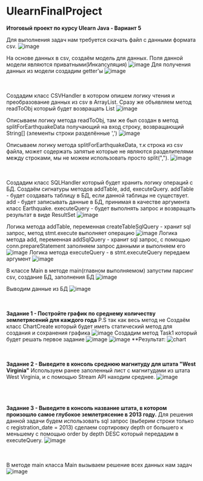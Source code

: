 # UlearnFinalProject 
  **Итоговый проект по курсу Ulearn Java - Вариант 5**
  
  Для выполнения задач нам требуется скачать файл с данными формата csv.
![image](https://user-images.githubusercontent.com/121817358/210408349-c1be6777-dc3d-4325-bbc9-6ff696d0ad0d.png)
  
  На основе данных в csv, создаём модель для данных. Поля данной модели являются приватными(Инкапсуляция)
![image](https://user-images.githubusercontent.com/121817358/210408858-5edd1c74-bebc-4b55-a65e-51fb1421cb2e.png)
  Для получения данных из модели создадим getter'ы
  ![image](https://user-images.githubusercontent.com/121817358/210409178-45d08e02-0232-459c-9322-51050a5a7e3e.png)

<br /><br />
  Создадим класс CSVHandler в котором опишем логику чтения и преобразование данных из csv в ArrayList<Earthquake>. Сразу же объявляем метод readToObj который будет возвращать List<Earthquake>
![image](https://user-images.githubusercontent.com/121817358/210409636-b13df9f9-5aa9-41aa-9b0e-a495942be06c.png)

  Описываем логику метода readToObj, там же был создан в метод splitForEarthquakeData получающий на вход строку, возвращающий String[] (элементы строки разделённые ',')
![image](https://user-images.githubusercontent.com/121817358/210409955-b805edac-6bae-4ab9-826b-b2a851217818.png)

  Описываем логику метода splitForEarthquakeData, т.к строка из сsv файла, может содержать запятые которые не являются разделителями между строками, мы не можем использовать просто split(",").
  ![image](https://user-images.githubusercontent.com/121817358/210410522-019f6ab4-8f70-49cb-b530-428c738246f4.png)
  
<br /><br />
  Создадим класс SQLHandler который будет хранить логику операций с БД. Создаём сигнатуры методов addTable, add, executeQuery.
  addTable - будет создавать таблицу в БД, если данной таблицы не существует.
  add - будет записывать данные в БД, принимая в качестве аргумента класс Earthquake.
  executeQuery - будет выполнять запрос и возвращать результат в виде ResultSet
![image](https://user-images.githubusercontent.com/121817358/210411453-c6f37fad-b27a-444c-a8a8-32a076a44d4a.png)

  Логика метода addTable, переменная createTableSqlQuery - хранит sql запрос, метод stmt.execute выполняет операцию
  ![image](https://user-images.githubusercontent.com/121817358/210411729-c15b3830-a116-4a29-b396-96f2f210c3b6.png)
  Логика метода add, переменная addSqlQuery - хранит sql запрос, с помощью conn.prepareStatement заполняем запрос данными и выполняем его
  ![image](https://user-images.githubusercontent.com/121817358/210411825-6dab94a6-95fa-4563-be57-aa63ce89f736.png)
  Логика метода executeQuery - в stmt.executeQuery передаем аргумент
  ![image](https://user-images.githubusercontent.com/121817358/210412177-bb0065ef-1ce1-48c2-a45b-1650b3451c27.png)
  
  В классе Main в методе main(главном выполняемом) запустим парсинг csv, создание БД, заполнения БД
![image](https://user-images.githubusercontent.com/121817358/210416622-a797634d-82e9-4610-978e-f8eabb8d9b51.png)

  Выводим данные из БД
  ![image](https://user-images.githubusercontent.com/121817358/210483397-0ac3f51f-3e93-4fc8-ae4c-dced9e47d2bc.png)

  
  <br /><br />
  **Задание 1 - Постройте график по среднему количеству землетрясений для каждого года**
  P.S так как весь метод не 
  Создаём класс ChartCreate который будет иметь статический метод для создания и сохранения графика
  ![image](https://user-images.githubusercontent.com/121817358/210414928-f60de9c9-966a-4ea6-9aeb-8df5f7575c82.png)
  Создадим метод Task1 который будет решать первое задание
![image](https://user-images.githubusercontent.com/121817358/210415576-99d0a7fa-588a-4f42-89c9-d761c2cde28c.png)
![image](https://user-images.githubusercontent.com/121817358/210415601-f75017d5-419c-450c-a89a-a9782e529067.png)
 **Результат:
![chart](https://user-images.githubusercontent.com/121817358/210594559-f25d05e3-b675-452a-8664-f7b889a54bcd.jpg)


<br /><br />
  **Задание 2 - Выведите в консоль среднюю магнитуду для штата "West Virginia"**
  Используем ранее заполенный лист с магнитудами из штата West Virginia, и с помощью Stream API находим среднее.
  ![image](https://user-images.githubusercontent.com/121817358/210413913-0560d86d-af93-45fa-98a4-7699589a8d27.png)

<br /><br />  
  **Задание 3 - Выведите в консоль название штата, в котором произошло самое глубокое землетрясение в 2013 году.**
  Для решения данной задачи будем использовать sql запрос (выберим строки только с registration_date = 2013) сделаем сортировку depth от большего к меньшему с помощью order by depth DESC  который передадим в executeQuery.
![image](https://user-images.githubusercontent.com/121817358/210413836-311617c4-2a4f-4122-93fb-5360339103aa.png)

<br /><br />
В методе main класса Main вызываем решение всех данных нам задач
![image](https://user-images.githubusercontent.com/121817358/210416804-a1644c47-3e42-4b11-a6b3-78e01f76e0b1.png)

  

